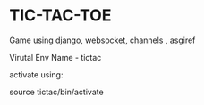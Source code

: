 # TIC-TAC-TOE

Game using django, websocket, channels , asgiref

 Virutal Env Name - tictac
 
 activate using:
 
 source tictac/bin/activate
  

